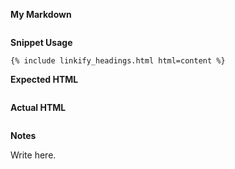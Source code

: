 <!--
  If you're submitting an issue with what was rendered by linkify_headings.html,
  please follow this template.

  If you're requesting a feature, feel free to discard this template and
  describe the feature you're envisioning.
-->

**My Markdown**

<!--
  Put the markdown you've written and is currently being fed into the
  `html` parameter. Only the headings are necessary and in the order
  you're using them.
-->

```markdown

```

**Snippet Usage**

<!--
  How are you using the linkify_headings.html include?

  Specify the parameters you're using in your {% include %}; that means
  values you're setting for `h_min`, `sanitize`, etc.
-->

```liquid
{% include linkify_headings.html html=content %}
```

**Expected HTML**

<!--
  The HTML of the TOC you expected to see
-->

```html

```

**Actual HTML**

<!--
  The HTML you got instead
-->

```html

```

**Notes**

<!--
  If there's anything else you'd like to say or would be useful, here's
  your chance to say it.
-->

Write here.
